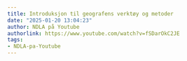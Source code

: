 ```yaml
---
title: Introduksjon til geografens verktøy og metoder
date: "2025-01-20 13:04:23"
author: NDLA på Youtube
authorlink: https://www.youtube.com/watch?v=fSDarOkC2JE
tags:
- NDLA-pa-Youtube
---
```

